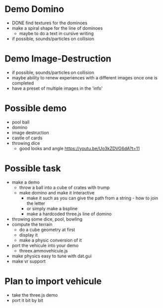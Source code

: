 # Demo Domino
- DONE find textures for the dominoes
- make a spiral shape for the line of dominoes
  - maybe to do a text in cursive writing
- if possible, sounds/particles on collision

# Demo Image-Destruction
- if possible, sounds/particles on collision
- maybe ability to renew experiences with a different images once one is completed
- have a preset of multiple images in the 'info'

# Possible demo
- pool ball
- domino
- image destruction
- castle of cards
- throwing dice
  - good looks and angle https://youtu.be/Uo3kZDVG6dA?t=11

# Possible task
- make a demo
  - throw a ball into a cube of crates with trump
  - make domino and make it interactive
    - make it such as you can give the path from a string - how to join the letter
    - or simply make a bspline
    - make a hardcoded three.js line of domino
- throwing some dice, pool, bowling
- compute the terrain
  - do a cube geometry at first
  - display it
  - make a physic conversion of it
- port the vehicule into your demo
  - threex.ammovehicule.js
- make physics easy to tune with dat.gui
- make vr support

# Plan to import vehicule
- take the three.js demo
- port it bit by bit
